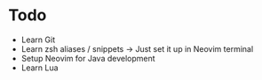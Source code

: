 # Todo

- Learn Git
- Learn zsh aliases / snippets -> Just set it up in Neovim terminal
- Setup Neovim for Java development
- Learn Lua
